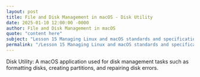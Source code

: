 ```yaml
---
layout: post
title: File and Disk Management in macOS - Disk Utility
date: 2025-01-10 12:00:00 -0000
author: File and Disk Management in macOS
quote: "content here"
subject: "Lesson 15 Managing Linux and macOS standards and specifications"
permalink: "/Lesson 15 Managing Linux and macOS standards and specifications/File and Disk Management in macOS/File and Disk Management in macOS - Disk Utility"
---
```


Disk Utility: A macOS application used for disk management tasks such as formatting disks, creating partitions, and repairing disk errors.
